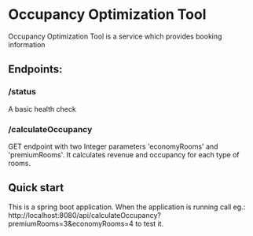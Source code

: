 # Occupancy Optimization Tool
Occupancy Optimization Tool is a service which provides booking information
## Endpoints:
### /status
A basic health check 
### /calculateOccupancy
GET endpoint with two Integer parameters 'economyRooms' and 'premiumRooms'.
It calculates revenue and occupancy for each type of rooms.

## Quick start
This is a spring boot application. When the application is running call eg.:
http://localhost:8080/api/calculateOccupancy?premiumRooms=3&economyRooms=4
to test it.
